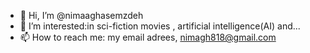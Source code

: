 - 👋 Hi, I’m @nimaaghasemzdeh
- 👀 I’m interested:in sci-fiction movies , artificial intelligence(AI) and...
- 📫 How to reach me: my email adrees, nimagh818@gmail.com

<!---
N1MACYBER/N1MACYBER is a ✨ special ✨ repository because its `README.md` (this file) appears on your GitHub profile.
You can click the Preview link to take a look at your changes.
--->
